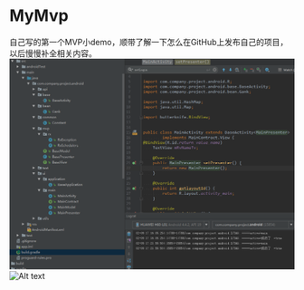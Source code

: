# MyMvp
自己写的第一个MVP小demo，顺带了解一下怎么在GitHub上发布自己的项目，以后慢慢补全相关内容。
![Alt text](https://github.com/youlongxifeng/MyMvp/blob/master/MyMvp/raw/master/image/code_icon.png)
![Alt text](https://github.com/Alexisme1995/SupermarketManagerSystem/raw/master/image/3.jpg)


